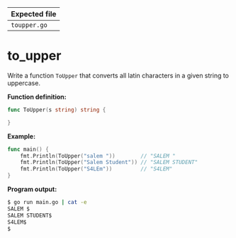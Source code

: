 | Expected file        |
| ---------------------|
| `toupper.go`         |

# to_upper


Write a function `ToUpper` that converts all latin characters in a given string to uppercase.

**Function definition:**

```go
func ToUpper(s string) string {

}
```

**Example:**

```go
func main() {
    fmt.Println(ToUpper("salem "))        // "SALEM "
    fmt.Println(ToUpper("Salem Student")) // "SALEM STUDENT"
    fmt.Println(ToUpper("S4LEm"))         // "S4LEM"
}
```

**Program output:**

```sh
$ go run main.go | cat -e
SALEM $
SALEM STUDENT$
S4LEM$
$
```
